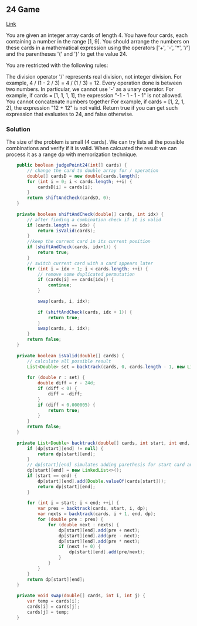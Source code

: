 ## 24 Game

[Link](https://leetcode.com/problems/24-game/)

You are given an integer array cards of length 4. You have four cards, each containing a number in the range [1, 9]. You should arrange the numbers on these cards in a mathematical expression using the operators ['+', '-', '*', '/'] and the parentheses '(' and ')' to get the value 24.

You are restricted with the following rules:

The division operator '/' represents real division, not integer division.
For example, 4 / (1 - 2 / 3) = 4 / (1 / 3) = 12.
Every operation done is between two numbers. In particular, we cannot use '-' as a unary operator.
For example, if cards = [1, 1, 1, 1], the expression "-1 - 1 - 1 - 1" is not allowed.
You cannot concatenate numbers together
For example, if cards = [1, 2, 1, 2], the expression "12 + 12" is not valid.
Return true if you can get such expression that evaluates to 24, and false otherwise.


### Solution

The size of the problem is small (4 cards). We can try lists all the possible combinations and verify if it is valid. When calcuated the result we can process it as a range dp with memorization technique.

```java
    public boolean judgePoint24(int[] cards) {
        // change the card to double array for / operation
        double[] cardsD = new double[cards.length];
        for (int i = 0; i < cards.length; ++i) {
            cardsD[i] = cards[i];
        }
        return shiftAndCheck(cardsD, 0);
    }
    
    private boolean shiftAndCheck(double[] cards, int idx) {
        // after finding a combination check if it is valid
        if (cards.length == idx) {
            return isValid(cards);
        }
        //keep the current card in its current position
        if (shiftAndCheck(cards, idx+1)) {
            return true;
        }
        // switch current card with a card appears later
        for (int i = idx + 1; i < cards.length; ++i) {
            // remove some duplicated permutation
            if (cards[i] == cards[idx]) {
                continue;
            }

            swap(cards, i, idx);
            
            if (shiftAndCheck(cards, idx + 1)) {
                return true;
            }
            swap(cards, i, idx);
        }
        return false;
    }
    
    private boolean isValid(double[] cards) {
        // calculate all possible result
        List<Double> set = backtrack(cards, 0, cards.length - 1, new List[cards.length][cards.length]);
        
        for (double r : set) {
            double diff = r - 24d;
            if (diff < 0) {
                diff = -diff;
            }
            if (diff < 0.000005) {
                return true;
            }
        }
        return false;
    }
    
    private List<Double> backtrack(double[] cards, int start, int end, List<Double>[][] dp) {
        if (dp[start][end] != null) {
            return dp[start][end];
        }
        // dp[start][end] simulates adding parethesis for start card and end card
        dp[start][end] = new LinkedList<>();
        if (start == end) {
            dp[start][end].add(Double.valueOf(cards[start]));
            return dp[start][end];
        }
        
        for (int i = start; i < end; ++i) {
            var pres = backtrack(cards, start, i, dp);
            var nexts = backtrack(cards, i + 1, end, dp);
            for (double pre : pres) {
                for (double next : nexts) {
                    dp[start][end].add(pre + next);
                    dp[start][end].add(pre - next);
                    dp[start][end].add(pre * next);
                    if (next != 0) {
                        dp[start][end].add(pre/next);
                    }
                }
            }
        }
        return dp[start][end];
    }
    
    private void swap(double[] cards, int i, int j) {
        var temp = cards[i];
        cards[i] = cards[j];
        cards[j] = temp;
    }
```